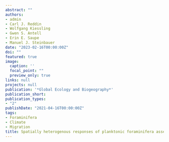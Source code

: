 ```yaml
---
abstract: "" 
authors:
- admin
- Carl J. Reddin
- Wolfgang Kiessling
- Gwen S. Antell
- Erin E. Saupe
- Manuel J. Steinbauer  
date: "2023-02-16T00:00:00Z"
doi: ""
featured: true
image:
  caption: ''
  focal_point: ""
  preview_only: true
links: null
projects: null
publication: '*Global Ecology and Biogeography*'
publication_short:
publication_types:
- "2"
publishDate: "2021-04-16T00:00:00Z"
tags:
- Foraminifera
- Climate
- Migration
title: Spatially heterogenous responses of planktonic foraminifera assemblages over 700,000 years of climate change
---
```





